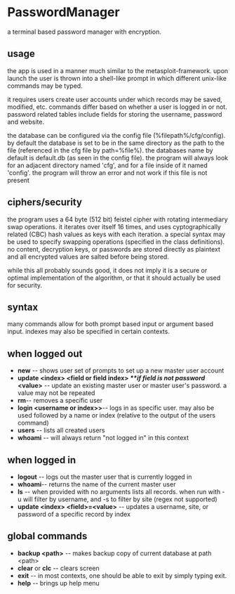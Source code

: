 # PasswordManager
a terminal based password manager with encryption.

## usage
the app is used in a manner much similar to the metasploit-framework. upon launch the user is thrown into a shell-like prompt in which different unix-like commands may be typed.

it requires users create user accounts under which records may be saved, modified, etc. commands differ based on whether a user is logged in or not. password related tables include fields for storing the username, password and website.  

the database can be configured via the config file (%filepath%/cfg/config). by default the database is set to be in the same directory as the path to the file (referenced in the cfg file by path=%file%). the databases name by default is default.db (as seen in the config file). the program will always look for an adjacent directory named 'cfg', and for a file inside of it named 'config'. the program will throw an error and not work if this file is not present

## ciphers/security
the program uses a 64 byte (512 bit) feistel cipher with rotating intermediary swap operations. it iterates over itself 16 times, and uses cyptographically related (CBC) hash values as keys with each iteration. a special syntax may be used to specify swapping operations (specified in the class definitions). no content, decryption keys, or passwords are stored directly as plaintext and all encrypted values are salted before being stored.

while this all probably sounds good, it does not imply it is a secure or optimal implementation of the algorithm, or that it should actually be used for security.

## syntax
many commands allow for both prompt based input or argument based input. indexes may also be specified in certain contexts.

## when logged out
<ul>
  <li><b>new</b> -- shows user set of prompts to set up a new master user account</li>
  <li><b>update &lt;index&gt; &lt;field or field index&gt; <em>**if field is not password</em> &lt;value&gt;</b> -- update an existing master user or master user's password. a value may not be repeated</li>
  <li><b>rm</b>-- removes a specific user</li>
  <li><b>login &lt;username or index&gt;></b>-- logs in as specific user. may also be used followed by a name or index (relative to the output of the users command)</li>
  <li><b>users</b> -- lists all created users</li>
  <li><b>whoami</b> -- will always return "not logged in" in this context</li>
</ul>

## when logged in
<ul>
  <li><b>logout</b> -- logs out the master user that is currently logged in </li>
  <li><b>whoami</b>-- returns the name of the current master user</li>
  <li><b>ls</b> -- when provided with no arguments lists all records. when run with -u <filter> will filter by username, and -s <filter> to filter by site (regex not supported)</li>
  <li><b>update &lt;index&gt; &lt;field&gt;=&lt;value&gt;</b> -- updates a username, site, or password of a specific record by index </li>
</ul>
    
## global commands
<ul>
  <li><b>backup &lt;path&gt;</b> -- makes backup copy of current database at path &lt;path&gt;</li>
  <li><b>clear</b> or <b>clc</b> -- clears screen</li>
  <li><b>exit</b> -- in most contexts, one should be able to exit by simply typing exit.</li>
  <li><b>help</b> -- brings up help menu</li>
</ul>


